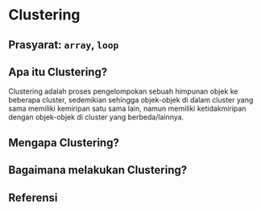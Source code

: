 # Clustering
## Prasyarat: `array`, `loop`
## Apa itu Clustering?
Clustering adalah proses pengelompokan sebuah himpunan objek ke beberapa cluster, sedemikian sehingga objek-objek di dalam cluster yang sama memiliki kemiripan satu sama lain, namun memiliki ketidakmiripan dengan objek-objek di cluster yang berbeda/lainnya. 
## Mengapa Clustering?
## Bagaimana melakukan Clustering?

## Referensi
